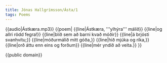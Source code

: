 ```yaml
---
title: Jónas Hallgrímsson/Ásta/1
tags: Poems
---
```


<div data-translate="true" data-audio-file="Ástkæra.mp3">
{{audio|Ástkæra.mp3}}
{{poem|
{{line|Ástkæra, '''ylhýra''' málið}}
{{line|og allri rödd fegra!}}
{{line|blíð sem að barni kvað móðir}}
{{line|á brjósti svanhvítu;}}
{{line|móðurmálið mitt góða,}}
{{line|hið mjúka og ríka,}}
{{line|orð áttu enn eins og forðum}}
{{line|mér yndið að veita.}}
}}
</div>

{{public domain}}